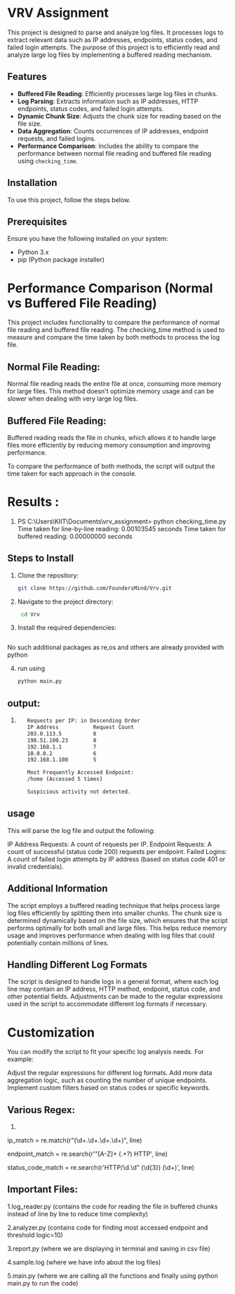 # VRV Assignment

This project is designed to parse and analyze log files. It processes logs to extract relevant data such as IP addresses, endpoints, status codes, and failed login attempts. The purpose of this project is to efficiently read and analyze large log files by implementing a buffered reading mechanism.

## Features

- **Buffered File Reading**: Efficiently processes large log files in chunks.
- **Log Parsing**: Extracts information such as IP addresses, HTTP endpoints, status codes, and failed login attempts.
- **Dynamic Chunk Size**: Adjusts the chunk size for reading based on the file size.
- **Data Aggregation**: Counts occurrences of IP addresses, endpoint requests, and failed logins.
- **Performance Comparison**: Includes the ability to compare the performance between normal file reading and buffered file reading using `checking_time`.

## Installation

To use this project, follow the steps below.

## Prerequisites

Ensure you have the following installed on your system:

- Python 3.x
- pip (Python package installer)

# Performance Comparison (Normal vs Buffered File Reading)
This project includes functionality to compare the performance of normal file reading and buffered file reading. The checking_time method is used to measure and compare the time taken by both methods to process the log file.

## Normal File Reading:
Normal file reading reads the entire file at once, consuming more memory for large files. This method doesn't optimize memory usage and can be slower when dealing with very large log files.

## Buffered File Reading:
Buffered reading reads the file in chunks, which allows it to handle large files more efficiently by reducing memory consumption and improving performance.

To compare the performance of both methods, the script will output the time taken for each approach in the console.

# Results :
   
   1. PS C:\Users\KIIT\Documents\vrv_assignment> python checking_time.py
   Time taken for line-by-line reading: 0.00103545 seconds
   Time taken for buffered reading: 0.00000000 seconds

## Steps to Install

1. Clone the repository:
   ```bash
   git clone https://github.com/FoundersMind/Vrv.git
2. Navigate to the project directory:
   ```bash
    cd Vrv
3. Install the required dependencies:
   ```bash 
  No such additional packages as re,os and others are already provided with python 

4. run using 
   ```bash 
   python main.py


## output:
1.
   ```bash
      Requests per IP: in Descending Order
      IP Address           Request Count
      203.0.113.5          8
      198.51.100.23        8
      192.168.1.1          7
      10.0.0.2             6
      192.168.1.100        5

      Most Frequently Accessed Endpoint:
      /home (Accessed 5 times)

      Suspicious activity not detected.


## usage
  This will parse the log file and output the following:

IP Address Requests: A count of requests per IP.
Endpoint Requests: A count of successful (status code 200) requests per endpoint.
Failed Logins: A count of failed login attempts by IP address (based on status code 401 or invalid credentials).

## Additional Information
The script employs a buffered reading technique that helps process large log files efficiently by splitting them into smaller chunks. The chunk size is determined dynamically based on the file size, which ensures that the script performs optimally for both small and large files. This helps reduce memory usage and improves performance when dealing with log files that could potentially contain millions of lines.

## Handling Different Log Formats
The script is designed to handle logs in a general format, where each log line may contain an IP address, HTTP method, endpoint, status code, and other potential fields. Adjustments can be made to the regular expressions used in the script to accommodate different log formats if necessary.

# Customization
You can modify the script to fit your specific log analysis needs. For example:

Adjust the regular expressions for different log formats.
Add more data aggregation logic, such as counting the number of unique endpoints.
Implement custom filters based on status codes or specific keywords.

## Various Regex:
1.
ip_match = re.match(r"(\d+\.\d+\.\d+\.\d+)", line)

endpoint_match = re.search(r'"[A-Z]+ (.+?) HTTP', line)

status_code_match = re.search(r'HTTP/\d\.\d" (\d{3}) (\d+)', line)

## Important Files:
1.log_reader.py (contains the code for reading the file in buffered chunks instead of line by line to reduce time complexity)

2.analyzer.py (contains code for finding most accessed endpoint  and threshold logic=10)

3.report.py (where we are displaying in terminal and saving in csv file)

4.sample.log (where we have info about the log files)

5.main.py (where we are calling all the functions and finally using python main.py to run the code)






